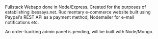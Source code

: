 Fullstack Webapp done in Node/Express. Created for the purposes of establishing ibessays.net. 
Rudimentary e-commerce website built using Paypal's REST API as a payment method, Nodemailer for e-mail notifications etc. 

An order-tracking admin panel is pending, will be built with Node/Mongo.
